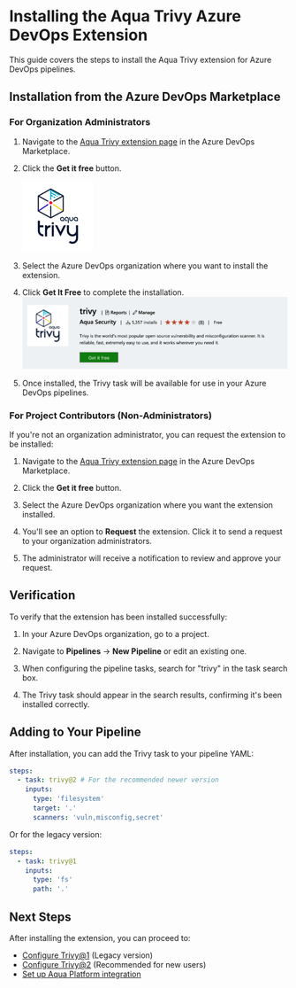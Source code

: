 # Installing the Aqua Trivy Azure DevOps Extension

This guide covers the steps to install the Aqua Trivy extension for Azure DevOps pipelines.

## Installation from the Azure DevOps Marketplace

### For Organization Administrators

1. Navigate to the [Aqua Trivy extension page](https://marketplace.visualstudio.com/items?itemName=AquaSecurityOfficial.trivy-official) in the Azure DevOps Marketplace.

2. Click the **Get it free** button.

   ![Get it free button](../images/icon.png)

3. Select the Azure DevOps organization where you want to install the extension.

4. Click **Get It Free** to complete the installation.
   ![Marketplace](./imgs/marketplace.png)

5. Once installed, the Trivy task will be available for use in your Azure DevOps pipelines.

### For Project Contributors (Non-Administrators)

If you're not an organization administrator, you can request the extension to be installed:

1. Navigate to the [Aqua Trivy extension page](https://marketplace.visualstudio.com/items?itemName=AquaSecurityOfficial.trivy-official) in the Azure DevOps Marketplace.

2. Click the **Get it free** button.

3. Select the Azure DevOps organization where you want the extension installed.

4. You'll see an option to **Request** the extension. Click it to send a request to your organization administrators.

5. The administrator will receive a notification to review and approve your request.

## Verification

To verify that the extension has been installed successfully:

1. In your Azure DevOps organization, go to a project.

2. Navigate to **Pipelines** → **New Pipeline** or edit an existing one.

3. When configuring the pipeline tasks, search for "trivy" in the task search box.

4. The Trivy task should appear in the search results, confirming it's been installed correctly.

## Adding to Your Pipeline

After installation, you can add the Trivy task to your pipeline YAML:

```yaml
steps:
  - task: trivy@2 # For the recommended newer version
    inputs:
      type: 'filesystem'
      target: '.'
      scanners: 'vuln,misconfig,secret'
```

Or for the legacy version:

```yaml
steps:
  - task: trivy@1
    inputs:
      type: 'fs'
      path: '.'
```

## Next Steps

After installing the extension, you can proceed to:

- [Configure Trivy@1](trivyv1.md) (Legacy version)
- [Configure Trivy@2](trivyv2.md) (Recommended for new users)
- [Set up Aqua Platform integration](connectedservice.md)
